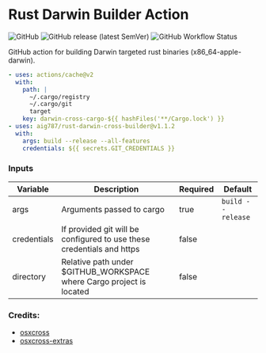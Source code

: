 Rust Darwin Builder Action
========================

![GitHub](https://img.shields.io/github/license/aig787/rust-darwin-cross-builder)
![GitHub release (latest SemVer)](https://img.shields.io/github/v/release/aig787/rust-darwin-cross-builder)
![GitHub Workflow Status](https://img.shields.io/github/workflow/status/aig787/rust-darwin-cross-builder/CI)

GitHub action for building Darwin targeted rust binaries (x86_64-apple-darwin). 

```yaml
- uses: actions/cache@v2
  with:
    path: |
      ~/.cargo/registry
      ~/.cargo/git
      target
    key: darwin-cross-cargo-${{ hashFiles('**/Cargo.lock') }}
- uses: aig787/rust-darwin-cross-builder@v1.1.2
  with:
    args: build --release --all-features
    credentials: ${{ secrets.GIT_CREDENTIALS }}
```

### Inputs
| Variable | Description | Required | Default |
|----------|-------------|----------|---------|
| args     | Arguments passed to cargo | true | `build --release` | 
| credentials | If provided git will be configured to use these credentials and https | false | |
| directory | Relative path under $GITHUB_WORKSPACE where Cargo project is located | false | |

### Credits:
* [osxcross](https://github.com/tpoechtrager/osxcross)
* [osxcross-extras](https://github.com/liushuyu/osxcross-extras)
